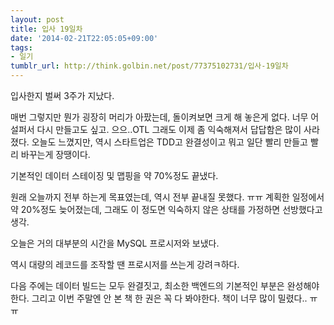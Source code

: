```yaml
---
layout: post
title: 입사 19일차
date: '2014-02-21T22:05:05+09:00'
tags:
- 일기
tumblr_url: http://think.golbin.net/post/77375102731/입사-19일차
---
```

입사한지 벌써 3주가 지났다.

매번 그렇지만 뭔가 굉장히 머리가 아팠는데, 돌이켜보면 크게 해 놓은게 없다. 너무 어설퍼서 다시 만들고도 싶고. 으으..OTL
그래도 이제 좀 익숙해져서 답답함은 많이 사라졌다.
오늘도 느꼈지만, 역시 스타트업은 TDD고 완결성이고 뭐고 일단 빨리 만들고 빨리 바꾸는게 장땡이다.

기본적인 데이터 스테이징 및 맵핑을 약 70%정도 끝냈다.

원래 오늘까지 전부 하는게 목표였는데, 역시 전부 끝내질 못했다. ㅠㅠ 계획한 일정에서 약 20%정도 늦어졌는데, 그래도 이 정도면 익숙하지 않은 상태를 가정하면 선방했다고 생각.

오늘은 거의 대부분의 시간을 MySQL 프로시저와 보냈다.

역시 대량의 레코드를 조작할 땐 프로시저를 쓰는게 강려ㅋ하다.

다음 주에는 데이터 빌드는 모두 완결짓고, 최소한 백엔드의 기본적인 부분은 완성해야한다.
그리고 이번 주말엔 안 본 책 한 권은 꼭 다 봐야한다. 책이 너무 많이 밀렸다.. ㅠㅠ
